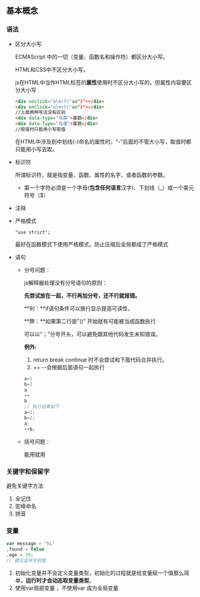## 基本概念

### 语法

- 区分大小写

  ECMAScript 中的一切（变量、函数名和操作符）都区分大小写。

  HTML和CSS中不区分大小写。

  js在HTML中当作HTML标签的**属性**使用时不区分大小写的，但属性内容要区分大小写

  ```html
  <div onclick="alert("aa")"></div>
  <div onClick="alert("aa")"></div>
  //上面两种写法没有区别
  <div data-type="鸟类">喜鹊</div>
  <div data-Type="鸟类">喜鹊</div>
  //取值时只能用小写取值
  ```

  在HTML中涉及到中划线(-)命名的属性时，“-”后面的不管大小写，取值时都只能用小写去取。

- 标识符

  所谓标识符，就是指变量、函数、属性的名字，或者函数的参数。

  * 第一个字符必须是一个字母(**包含任何语言**汉字)、下划线（_）或一个美元符号（$）

- 注释

- 严格模式

  `"use strict";`

  最好在函数模式下使用严格模式，防止压缩后全局都成了严格模式

- 语句

  * 分号问题：

    js解释器处理没有分号语句的原则：

    **先尝试放在一起，不行再加分号，还不行就报错。**

    **利：**if语句条件可以换行显示提高可读性，

    **弊：**如果第二行是"()" 开始就有可能被当成函数执行

    可以以“；”分号开头，可以避免跟其他代码发生未知错误。

    **例外:** 

    1. return break continue 时不会尝试和下面代码合并执行。
    2. ++ --会根据后面语句一起执行

    ```js
    a=1
    b=2
    a
    ++
    b
    // 执行结果如下
    a=1;
    b=2;
    a;
    ++b;
    ```

  * 括号问题：

    能用就用

### 关键字和保留字

避免关键字方法

1. 全记住
2. 驼峰命名
3. 拼音

### 变量

```js
var message = "hi"
,found = false
,age = 29;
// 建议逗号写前面
```



1. 初始化变量并不会定义变量类型，初始化的过程就是给变量赋一个值那么简单。**运行时才会动态取变量类型**。
2. 使用var局部变量 ，不使用var 成为全局变量